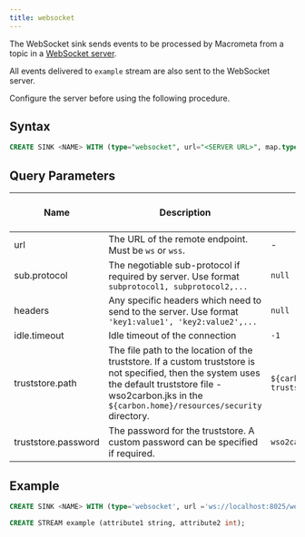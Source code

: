 ```yaml
---
title: websocket
---
```


The WebSocket sink sends events to be processed by Macrometa from a topic in a [WebSocket server](websocket-server.md).

All events delivered to `example` stream are also sent to the WebSocket server.

Configure the server before using the following procedure.

## Syntax

```sql
CREATE SINK <NAME> WITH (type="websocket", url="<SERVER URL>", map.type="<STRING>", sub.protocol="<STRING>", headers="<STRING>", idle.timeout="<INT>", truststore.path="<STRING>", truststore.password="<STRING>"))
```

## Query Parameters

| Name | Description      | Default Value | Possible Data Types | Optional | Dynamic |
|------|------------------|---------------|---------------------|----------|---------|
| url   | The URL of the remote endpoint. Must be `ws` or `wss`. | - | STRING | No | No |
| sub.protocol | The negotiable sub-protocol if required by server. Use format `subprotocol1, subprotocol2,...` | `null` | STRING | Yes | No |
| headers | Any specific headers which need to send to the server. Use format `'key1:value1', 'key2:value2',...` | `null` | Yes | No |
| idle.timeout | Idle timeout of the connection | `-1` | INT | Yes | No |
| truststore.path | The file path to the location of the truststore. If a custom truststore is not specified, then the system uses the default truststore file - wso2carbon.jks in the `${carbon.home}/resources/security` directory. | `${carbon.home}/resources/security/client-truststore.jks` | STRING | Yes | No |
| truststore.password | The password for the truststore. A custom password can be specified if required. | `wso2carbon` | STRING | Yes | No |

## Example

```sql
CREATE SINK <NAME> WITH (type='websocket', url ='ws://localhost:8025/websockets/abc', map.type='xml')

CREATE STREAM example (attribute1 string, attribute2 int);
```
